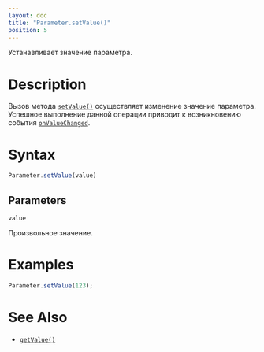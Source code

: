 ```yaml
---
layout: doc
title: "Parameter.setValue()"
position: 5
---
```


Устанавливает значение параметра.

# Description

Вызов метода [`setValue()`](../Parameter.setValue/) осуществляет изменение значение параметра.
Успешное выполнение данной операции приводит к возникновению события [`onValueChanged`](../Parameter.onValueChanged/).

# Syntax

```js
Parameter.setValue(value)
```

## Parameters

`value`

Произвольное значение.

# Examples

```js
Parameter.setValue(123);
```

# See Also

* [`getValue()`](../Parameter.getValue/)
